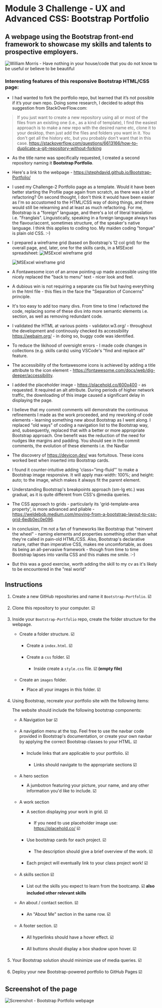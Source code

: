 # Module 3 Challenge - UX and Advanced CSS: Bootstrap Portfolio

## A webpage using the Bootstrap front-end framework to showcase my skills and talents to prospective employers.

![William Morris - Have nothing in your house/code that you do not know to be useful or believe to be beautiful](images/morris.png)

### Interesting features of this responsive Bootstrap HTML/CSS page:

* I had wanted to fork the portfolio repo, but learned that it’s not possible if it’s your own repo. Doing some research, I decided to adopt this suggestion from StackOverFlow.com:
> If you just want to create a new repository using all or most of the files from an existing one (i.e., as a kind of template), I find the easiest approach is to make a new repo with the desired name etc, clone it to your desktop, then just add the files and folders you want in it.
> You don't get all the history etc, but you probably don't want that in this case.
https://stackoverflow.com/questions/6613166/how-to-duplicate-a-git-repository-without-forking

* As the title name was specifically requested, I created a second repository naming it **Bootstrap Portfolio**.

* Here's a link to the webpage - https://stephdavid.github.io/Bootstrap-Portfolio/

* I used my Challenge-2 Portfolio page as a template. Would it have been better starting the Profile page again from scratch, as there was a lot of refactoring? On second thought, I don't think it would have been easier as I'm so accustomed to the HTML/CSS way of doing things, and there would still be relearning and at least as much refactoring. For me, Bootstrap is a "foreign" language, and there's a lot of literal translation i.e. "Franglais". Linguistically, speaking in a foreign language always has the flavour/accent, sometimes structure, of the speaker's native language. I think this applies to coding too. My maiden coding "tongue" is plain old CSS. :-) 

* I prepared a wireframe grid (based on Bootstrap's 12 col grid) for the overall page, and, later, one for the skills cards, in a MSExcel spreadsheet:
  ![MSExcel wireframe grid ](images/wireframe.png) 
  
  ![MSExcel wireframe grid ](images/skills-cards-wireframe.png)
 
* A Fontawesome icon of an arrow pointing up made accessible using title nicely replaced the "back to menu" text - nicer look and feel.

* A dubious win is not requiring a separate css file but having everything in the html file - this flies in the face the "Separation of Concerns" principle.

* It's too easy to add too many divs. From time to time I refactored the code, replacing some of these divs into more semantic elements i.e. section, as well as removing redundant code.

* I validated the HTML at various points - validator.w3.org/ - throughout the development and continously checked its accessibility https://webaim.org/ - in doing so, buggy code was identified.

* To reduce the likihood of oversight errors - I made code changes in collections (e.g. skills cards) using VSCode's "find and replace all" feature.

* The accessibility of the fontawesome icons is achieved by adding a title attribute to the icon element - https://fontawesome.com/docs/web/dig-deeper/accessibility.

* I added the placeholder image - https://placehold.co/600x400 - as requested. It required an alt attribute. During periods of higher network traffic, the downloading of this image caused a significant delay in displaying the page.

* I believe that my commit comments will demonstrate the continuous refinements I made as the work proceeded, and my reworking of code elements - learning something new about Bootstrap as I went along. I replaced "old ways" of coding a navigation list to the Bootstrap way, and, subsequently, replaced that with a better or more appropriate Bootstrap approach. One benefit was the reduction of the need for nudges like margins and padding. You should see in the commit comments, the evolution of these elements i.e. the NavBar

* The discovery of https://devicon.dev/ was fortuitous. These icons worked best when inserted into Bootstrap cards.

* I found it counter-intuitive adding 'class="img-fluid"' to make a Bootstrap image responsive. It will apply max-width: 100%; and height: auto; to the image, which makes it always fit the parent element. 

* Understanding Bootstrap's breakpoints approach (sm-lg etc.) was gradual, as it is quite different from CSS's @media queries.

* The CSS approach to grids - particularly its 'grid-template-area property', is more advanced and pliable - https://weldebob.medium.com/moving-from-a-bootstrap-layout-to-css-grid-6edb0ec0e096.

* In conclusion, I'm not a fan of frameworks like Bootstrap that "reinvent the wheel" - naming elements and properties something other than what they're called in pain-old HTML/CSS. Also, Bootstrap's declarative nature, rather than imperative CSS, makes me uncomfortable, as does its being an all-pervasive framework - though from time to time Bootstrap lapses into vanilla CSS and this makes me smile. :-)

* But this was a good exercise, worth adding the skill to my cv as it's likely to be encountered in the "real world"

## Instructions


1. Create a new GitHub repositories and name it `Bootstrap-Portfolio`. :ballot_box_with_check:

2. Clone this repository to your computer. :ballot_box_with_check:

3. Inside your `Bootstrap-Portfolio` repo, create the folder structure for the webpage. 
   
   - Create a folder structure. :ballot_box_with_check:

     - Create a `index.html`. :ballot_box_with_check:

     - Create a `css` folder. :ballot_box_with_check:

       - Inside create a `style.css` file. :ballot_box_with_check: **(empty file)**

   - Create an `images` folder.

       - Place all your images in this folder. :ballot_box_with_check:

4. Using Bootstrap, recreate your portfolio site with the following items:

   The website should include the following bootstrap components:

    - A Navigation bar :ballot_box_with_check:
    
    - A navigation menu at the top. Feel free to use the navbar code provided in Bootstrap's documentation, or create your own navbar by applying the correct Bootstrap classes to your HTML. :ballot_box_with_check:

      - Include links that are applicable to your portfolio. :ballot_box_with_check:
  
        - Links should navigate to the appropriate sections  :ballot_box_with_check:

    - A hero section

        - A jumbotron featuring your picture, your name, and any other information you'd like to include. :ballot_box_with_check:

    - A work section

      - A section displaying your work in grid. :ballot_box_with_check:

        - If you need to use placeholder image use: https://placehold.co/ :ballot_box_with_check:

      - Use bootstrap cards for each project. :ballot_box_with_check:

        - The description should give a brief overview of the work. :ballot_box_with_check:
  
      - Each project will eventually link to your class project work! :ballot_box_with_check:

    - A skills section :ballot_box_with_check: 

      - List out the skills you expect to learn from the bootcamp. :ballot_box_with_check: **also included other relevant skills**

    - An about / contact section. :ballot_box_with_check:

      - An "About Me" section in the same row. :ballot_box_with_check:
    
    - A footer section. :ballot_box_with_check:

      - All hyperlinks should have a hover effect. :ballot_box_with_check:

      - All buttons should display a box shadow upon hover. :ballot_box_with_check:

5. Your Bootstrap solution should minimize use of media queries. :ballot_box_with_check:

6. Deploy your new Bootstrap-powered portfolio to GitHub Pages :ballot_box_with_check:

## Screenshot of the page


  ![Screenshot - Bootstrap Portfolio webpage ](images/Bootstrap-Portfolio.png)
